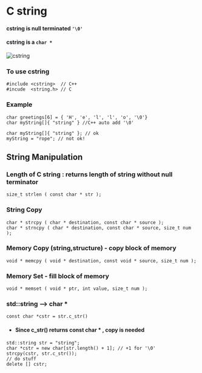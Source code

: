 # C string 

#### cstring is null terminated `'\0'`
#### cstring is a  `char *`
![cstring](https://static.javatpoint.com/cpages/images/pointer-to-string.png)

### To use cstring 
```
#include <cstring>  // C++
#incude  <string.h> // C
```
### Example 
```
char greetings[6] = { 'H', 'e', 'l', 'l', 'o', '\0'}
char myString[]{ "string" } //C++ auto add '\0' 

char myString[]{ "string" }; // ok
myString = "rope"; // not ok!

```
## String Manipulation 
### Length of C string : returns length of string without null terminator 
```
size_t strlen ( const char * str );
```
### String Copy 
```
char * strcpy ( char * destination, const char * source );
char * strncpy ( char * destination, const char * source, size_t num );
```
### Memory Copy (string,structure) - copy block of memory 
```
void * memcpy ( void * destination, const void * source, size_t num );
```
### Memory Set  - fill block of memory 
```
void * memset ( void * ptr, int value, size_t num );
```

### std::string  --> char *
```
const char *cstr = str.c_str()

```
* #### Since c_str() returns const char * , copy is needed 
```
std::string str = "string";
char *cstr = new char[str.length() + 1]; // +1 for '\0'
strcpy(cstr, str.c_str());
// do stuff
delete [] cstr;
```


